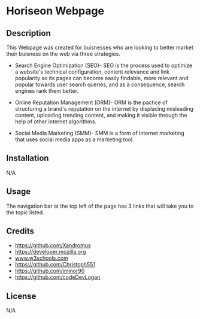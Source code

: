 # Horiseon Webpage

## Description

This Webpage was created for buisnesses who are looking to better market their buisness on the web via three strategies.

  - Search Engine Optimization (SEO)- SEO is the process used to optimize a website's technical configuration, content relevance and link popularity so its         pages can become easily findable, more relevant and popular towards user search queries, and as a consequence, search engines rank them better.

  - Online Reputation Management (ORM)- ORM is the pactice of structuring a brand's reputation on the internet by displacing misleading content, uploading           trending content, and making it visible through the help of other internet algorithms.

  - Social Media Marketing (SMM)- SMM is a form of internet marketing that uses social media apps as a marketing tool.

## Installation

N/A

## Usage

The navigation bar at the top left of the page has 3 links that will take you to the topic listed.

## Credits

  - https://github.com/Xandromus
  - https://developer.mozilla.org
  - www.w3schools.com
  - https://github.com/Christoph551
  - https://github.com/jminor90
  - https://github.com/codeDevLogan

## License

N/A

